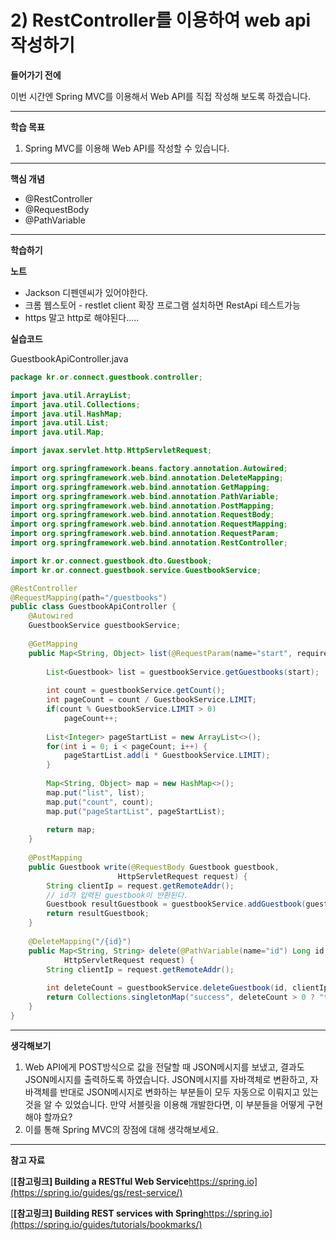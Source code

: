 # 2) RestController를 이용하여 web api작성하기

**들어가기 전에**

이번 시간엔 Spring MVC를 이용해서 Web API를 직접 작성해 보도록 하겠습니다.

 

 

------

**학습 목표**

1. Spring MVC를 이용해 Web API를 작성할 수 있습니다.

 

 

------

**핵심 개념**

- @RestController
- @RequestBody
- @PathVariable

 

 

------

**학습하기**

**노트**

- Jackson 디펜덴씨가 있어야한다.
- 크롬 웹스토어 - restlet client 확장 프로그램 설치하면 RestApi 테스트가능
- https 말고 http로 해야된다.....

**실습코드**

GuestbookApiController.java

```java
package kr.or.connect.guestbook.controller;

import java.util.ArrayList;
import java.util.Collections;
import java.util.HashMap;
import java.util.List;
import java.util.Map;

import javax.servlet.http.HttpServletRequest;

import org.springframework.beans.factory.annotation.Autowired;
import org.springframework.web.bind.annotation.DeleteMapping;
import org.springframework.web.bind.annotation.GetMapping;
import org.springframework.web.bind.annotation.PathVariable;
import org.springframework.web.bind.annotation.PostMapping;
import org.springframework.web.bind.annotation.RequestBody;
import org.springframework.web.bind.annotation.RequestMapping;
import org.springframework.web.bind.annotation.RequestParam;
import org.springframework.web.bind.annotation.RestController;

import kr.or.connect.guestbook.dto.Guestbook;
import kr.or.connect.guestbook.service.GuestbookService;

@RestController
@RequestMapping(path="/guestbooks")
public class GuestbookApiController {
	@Autowired
	GuestbookService guestbookService;
	
	@GetMapping
	public Map<String, Object> list(@RequestParam(name="start", required=false, defaultValue="0") int start) {
		
		List<Guestbook> list = guestbookService.getGuestbooks(start);
		
		int count = guestbookService.getCount();
		int pageCount = count / GuestbookService.LIMIT;
		if(count % GuestbookService.LIMIT > 0)
			pageCount++;
		
		List<Integer> pageStartList = new ArrayList<>();
		for(int i = 0; i < pageCount; i++) {
			pageStartList.add(i * GuestbookService.LIMIT);
		}
		
		Map<String, Object> map = new HashMap<>();
		map.put("list", list);
		map.put("count", count);
		map.put("pageStartList", pageStartList);
		
		return map;
	}
	
	@PostMapping
	public Guestbook write(@RequestBody Guestbook guestbook,
						HttpServletRequest request) {
		String clientIp = request.getRemoteAddr();
		// id가 입력된 guestbook이 반환된다.
		Guestbook resultGuestbook = guestbookService.addGuestbook(guestbook, clientIp);
		return resultGuestbook;
	}
	
	@DeleteMapping("/{id}")
	public Map<String, String> delete(@PathVariable(name="id") Long id,
			HttpServletRequest request) {
		String clientIp = request.getRemoteAddr();
		
		int deleteCount = guestbookService.deleteGuestbook(id, clientIp);
		return Collections.singletonMap("success", deleteCount > 0 ? "true" : "false");
	}
}
```

 

 

------

**생각해보기**

1. Web API에게 POST방식으로 값을 전달할 때 JSON메시지를 보냈고, 결과도 JSON메시지를 출력하도록 하였습니다. JSON메시지를 자바객체로 변환하고, 자바객체를 반대로 JSON메시지로 변화하는 부분들이 모두 자동으로 이뤄지고 있는 것을 알 수 있었습니다. 만약 서블릿을 이용해 개발한다면, 이 부분들을 어떻게 구현해야 할까요?
2. 이를 통해 Spring MVC의 장점에 대해 생각해보세요.

 

 

------

**참고 자료**

[**[참고링크\] Building a RESTful Web Service**https://spring.io](https://spring.io/guides/gs/rest-service/)

[**[참고링크\] Building REST services with Spring**https://spring.io](https://spring.io/guides/tutorials/bookmarks/)